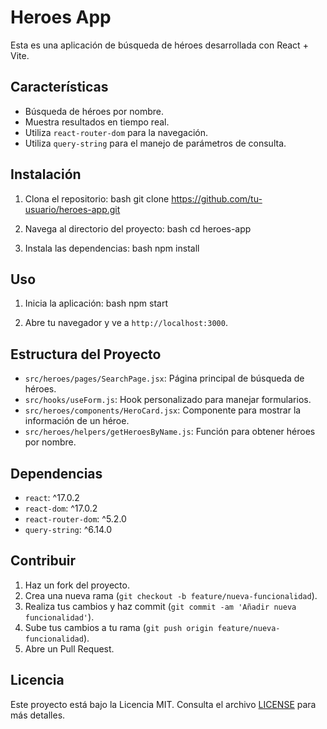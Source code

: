 # Heroes App

Esta es una aplicación de búsqueda de héroes desarrollada con React + Vite.

## Características

- Búsqueda de héroes por nombre.
- Muestra resultados en tiempo real.
- Utiliza `react-router-dom` para la navegación.
- Utiliza `query-string` para el manejo de parámetros de consulta.

## Instalación

1. Clona el repositorio:
   bash
   git clone https://github.com/tu-usuario/heroes-app.git

2. Navega al directorio del proyecto:
   bash
   cd heroes-app
3. Instala las dependencias:
   bash
   npm install

## Uso

1. Inicia la aplicación:
   bash
   npm start

2. Abre tu navegador y ve a `http://localhost:3000`.

## Estructura del Proyecto

- `src/heroes/pages/SearchPage.jsx`: Página principal de búsqueda de héroes.
- `src/hooks/useForm.js`: Hook personalizado para manejar formularios.
- `src/heroes/components/HeroCard.jsx`: Componente para mostrar la información de un héroe.
- `src/heroes/helpers/getHeroesByName.js`: Función para obtener héroes por nombre.

## Dependencias

- `react`: ^17.0.2
- `react-dom`: ^17.0.2
- `react-router-dom`: ^5.2.0
- `query-string`: ^6.14.0

## Contribuir

1. Haz un fork del proyecto.
2. Crea una nueva rama (`git checkout -b feature/nueva-funcionalidad`).
3. Realiza tus cambios y haz commit (`git commit -am 'Añadir nueva funcionalidad'`).
4. Sube tus cambios a tu rama (`git push origin feature/nueva-funcionalidad`).
5. Abre un Pull Request.

## Licencia

Este proyecto está bajo la Licencia MIT. Consulta el archivo [LICENSE](LICENSE) para más detalles.
